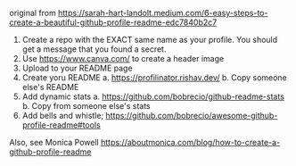 original from https://sarah-hart-landolt.medium.com/6-easy-steps-to-create-a-beautiful-github-profile-readme-edc7840b2c7

1. Create a repo with the EXACT same name as your profile. You should get a message that you found a secret.
2. Use https://www.canva.com/ to create a header image
3. Upload to your README page
4. Create yoru README
    a. https://profilinator.rishav.dev/
    b. Copy someone else's README
5. Add dynamic stats
    a. https://github.com/bobrecio/github-readme-stats
    b. Copy from someone else's stats
6. Add bells and whistle; https://github.com/bobrecio/awesome-github-profile-readme#tools

Also, see Monica Powell https://aboutmonica.com/blog/how-to-create-a-github-profile-readme
